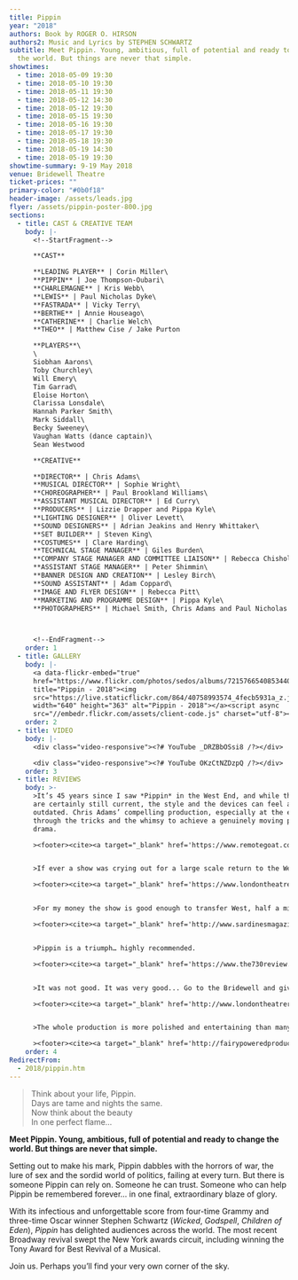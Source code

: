 ```yaml
---
title: Pippin
year: "2018"
authors: Book by ROGER O. HIRSON
authors2: Music and Lyrics by STEPHEN SCHWARTZ
subtitle: Meet Pippin. Young, ambitious, full of potential and ready to change
  the world. But things are never that simple.
showtimes:
  - time: 2018-05-09 19:30
  - time: 2018-05-10 19:30
  - time: 2018-05-11 19:30
  - time: 2018-05-12 14:30
  - time: 2018-05-12 19:30
  - time: 2018-05-15 19:30
  - time: 2018-05-16 19:30
  - time: 2018-05-17 19:30
  - time: 2018-05-18 19:30
  - time: 2018-05-19 14:30
  - time: 2018-05-19 19:30
showtime-summary: 9-19 May 2018
venue: Bridewell Theatre
ticket-prices: ""
primary-color: "#0b0f18"
header-image: /assets/leads.jpg
flyer: /assets/pippin-poster-800.jpg
sections:
  - title: CAST & CREATIVE TEAM
    body: |-
      <!--StartFragment-->

      **CAST**

      **LEADING PLAYER** | Corin Miller\
      **PIPPIN** | Joe Thompson-Oubari\
      **CHARLEMAGNE** | Kris Webb\
      **LEWIS** | Paul Nicholas Dyke\
      **FASTRADA** | Vicky Terry\
      **BERTHE** | Annie Houseago\
      **CATHERINE** | Charlie Welch\
      **THEO** | Matthew Cise / Jake Purton

      **PLAYERS**\
      \
      Siobhan Aarons\
      Toby Churchley\
      Will Emery\
      Tim Garrad\
      Eloise Horton\
      Clarissa Lonsdale\
      Hannah Parker Smith\
      Mark Siddall\
      Becky Sweeney\
      Vaughan Watts (dance captain)\
      Sean Westwood

      **CREATIVE**

      **DIRECTOR** | Chris Adams\
      **MUSICAL DIRECTOR** | Sophie Wright\
      **CHOREOGRAPHER** | Paul Brookland Williams\
      **ASSISTANT MUSICAL DIRECTOR** | Ed Curry\
      **PRODUCERS** | Lizzie Drapper and Pippa Kyle\
      **LIGHTING DESIGNER** | Oliver Levett\
      **SOUND DESIGNERS** | Adrian Jeakins and Henry Whittaker\
      **SET BUILDER** | Steven King\
      **COSTUMES** | Clare Harding\
      **TECHNICAL STAGE MANAGER** | Giles Burden\
      **COMPANY STAGE MANAGER AND COMMITTEE LIAISON** | Rebecca Chisholm\
      **ASSISTANT STAGE MANAGER** | Peter Shimmin\
      **BANNER DESIGN AND CREATION** | Lesley Birch\
      **SOUND ASSISTANT** | Adam Coppard\
      **IMAGE AND FLYER DESIGN** | Rebecca Pitt\
      **MARKETING AND PROGRAMME DESIGN** | Pippa Kyle\
      **PHOTOGRAPHERS** | Michael Smith, Chris Adams and Paul Nicholas Dyke



      <!--EndFragment-->
    order: 1
  - title: GALLERY
    body: |-
      <a data-flickr-embed="true"
      href="https://www.flickr.com/photos/sedos/albums/72157665408534407"
      title="Pippin - 2018"><img
      src="https://live.staticflickr.com/864/40758993574_4fecb5931a_z.jpg"
      width="640" height="363" alt="Pippin - 2018"></a><script async
      src="//embedr.flickr.com/assets/client-code.js" charset="utf-8"></script>
    order: 2
  - title: VIDEO
    body: |-
      <div class="video-responsive"><?# YouTube _DRZBbOSsi8 /?></div>

      <div class="video-responsive"><?# YouTube OKzCtNZDzpQ /?></div>      
    order: 3
  - title: REVIEWS
    body: >-
      >It’s 45 years since I saw *Pippin* in the West End, and while the themes
      are certainly still current, the style and the devices can feel a little
      outdated. Chris Adams’ compelling production, especially at the end, cuts
      through the tricks and the whimsy to achieve a genuinely moving piece of
      drama.

      ><footer><cite><a target="_blank" href='https://www.remotegoat.com/uk/review/13861/deliciously-dark-stephen-schwartz-revival/'>Pippin, 2018, Remote Goat</a></cite></footer>


      >If ever a show was crying out for a large scale return to the West End, then Pippin is the one and, my advice is to all the members of Sedos, give up the day jobs and take it there.

      ><footer><cite><a target="_blank" href='https://www.londontheatre1.com/reviews/review-pippin-returns-the-bridewell-theatre-london/'>Pippin, 2018, London Theatre 1 (*****)</a></cite></footer>


      >For my money the show is good enough to transfer West, half a mile up the road. Certainly, many of the cast could have a second string to their bows in the commercial theatre any time they wanted.

      ><footer><cite><a target="_blank" href='http://www.sardinesmagazine.co.uk/reviews/review.php?REVIEW-Sedos-Pippin-&reviewsID=3204'>Pippin, 2018, Sardines (*****)</a></cite></footer>


      >Pippin is a triumph… highly recommended.

      ><footer><cite><a target="_blank" href='https://www.the730review.co.uk/2018/05/11/pippin-sedos-review/'>Pippin, 2018, The 730 Review (****)</a></cite></footer>


      >It was not good. It was very good... Go to the Bridewell and give some support to these guys. They deserve it!

      ><footer><cite><a target="_blank" href='http://www.londontheatrereviews.co.uk/post.cfm?p=303'>Pippin, 2018, London Theatre Reviews (****)</a></cite></footer>


      >The whole production is more polished and entertaining than many professional shows… In the hands of Sedos, Pippin is a gem of a musical.

      ><footer><cite><a target="_blank" href='http://fairypoweredproductions.com/pippin-review/'>Pippin, 2018, Fairy Powered Productions (****)</a></cite></footer>
    order: 4
RedirectFrom:
  - 2018/pippin.htm
---
```

> Think about your life, Pippin.\
> Days are tame and nights the same.\
> Now think about the beauty \
> In one perfect flame…

**Meet Pippin. Young, ambitious, full of potential and ready to change the world. But things are never that simple.**

Setting out to make his mark, Pippin dabbles with the horrors of war, the lure of sex and the sordid world of politics, failing at every turn. But there is someone Pippin can rely on. Someone he can trust. Someone who can help Pippin be remembered forever… in one final, extraordinary blaze of glory.

With its infectious and unforgettable score from four-time Grammy and three-time Oscar winner Stephen Schwartz (*Wicked*, *Godspell*, *Children of Eden*), *Pippin* has delighted audiences across the world. The most recent Broadway revival swept the New York awards circuit, including winning the Tony Award for Best Revival of a Musical.

Join us. Perhaps you’ll find your very own corner of the sky.